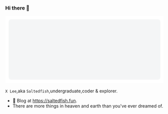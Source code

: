 ### Hi there 👋

![Hello](hello.svg)

`X Lee`,aka `Saltedfish`,undergraduate,coder & explorer.

<!-- - 🔭 Write in Go/Python. Poor in PHP/C(++)/Algorithm Skills. Rust is all Greek to me.-->
- 💬 Blog at https://saltedfish.fun.
- There are more things in heaven and earth than you've ever dreamed of.

<!--
**lx200916/lx200916** is a ✨ _special_ ✨ repository because its `README.md` (this file) appears on your GitHub profile.

Here are some ideas to get you started:

- 🔭 I’m currently working on ...
- 🌱 I’m currently learning ...
- 👯 I’m looking to collaborate on ...
- 🤔 I’m looking for help with ...
- 💬 Ask me about ...
- 📫 How to reach me: ...
- 😄 Pronouns: ...
- ⚡ Fun fact: ...
-->
